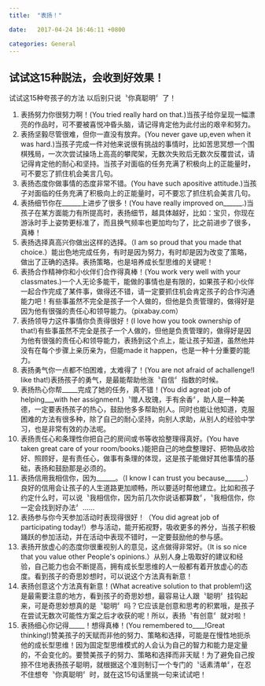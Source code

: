 ```yaml
---
title:  "表扬！"

date:   2017-04-24 16:46:11 +0800

categories: General
---
```


## 试试这15种説法，会收到好效果！

试试这15种夸孩子的方法 以后别只说〝你真聪明〞了！

1. 表扬努力你很努力啊！(You tried really hard on that.)当孩子给你呈现一幅漂亮的作品时，可不要被喜悦冲昏头脑，请记得肯定他为此付出的艰辛和努力。
2. 表扬坚毅尽管很难，但你一直没有放弃。(You never gave up,even when it was hard.)当孩子完成一件对他来说很有挑战的事情时，比如苦思冥想一个围棋残局，一次次尝试操场上高高的攀爬架，无数次失败后无数次反覆尝试，请记得肯定他的耐心和坚持。当孩子对面临的任务充满了积极向上的正能量时，可不要忘了抓住机会美言几句。 
3. 表扬态度你做事情的态度非常不错。(You have such apositive attitude.)当孩子对面临的任务充满了积极向上的正能量时，可不要忘了抓住机会美言几句。
4. 表扬细节你在______上进步了很多！(You have really improved on______.)当孩子在某方面能力有所提高时，表扬细节，越具体越好，比如：宝贝，你现在游泳时手上姿势更标准了，而且换气频率也更加均匀了，比之前进步了很多，真棒！
5. 表扬选择真高兴你做出这样的选择。（I am so proud that you made that choice.）能出色地完成任务，有时是因为努力，有时却是因为改变了策略，做出了正确的选择。表扬策略，也是培养成长型思维的关键呢！
6. 表扬合作精神你和小伙伴们合作得真棒！(You work very well with your classmates.)一个人无论多能干，能做的事情也是有限的，如果孩子和小伙伴一起合作完成了某件事，做得还不错，请一定要抓住机会肯定孩子的合作沟通能力吧！有些事虽然不完全是孩子一个人做的，但他是负责管理的，做得好是因为他有很强的责任心和领导能力。（pixabay.com）
7. 表扬领导力这件事情你负责得很好！(I love how you took ownership of that!)有些事虽然不完全是孩子一个人做的，但他是负责管理的，做得好是因为他有很强的责任心和领导能力，表扬到这个点上，能让孩子知道，虽然他并没有在每个步骤上亲历亲为，但能made it happen，也是一种十分重要的能力。
8. 表扬勇气你一点都不怕困难，太难得了！(You are not afraid of achallenge!I like that!)表扬孩子的勇气，是最能帮助他涨〝自信〞指数的时候。
9. 表扬热心你帮_____完成了她的任务，真不错！(You did agreat job of helping___with her assignment.)〝赠人玫瑰，手有余香〞，助人是一种美德，一定要表扬孩子的热心，鼓励他多多帮助别人。同时也能让他知道，克服困难的方法有很多种，除了自己的耐心坚持，向别人求助，从别人的经验中学习，也是非常有效的办法呢。
10. 表扬责任心和条理性你把自己的房间或书等收拾整理得真好。(You have taken great care of your room/books.)能把自己的地盘整理好、把物品收拾好、照顾好，是有责任心，做事有条理的体现，这是孩子能做好其他事情的基础，表扬和鼓励那是必须的。
11. 表扬信用我相信你，因为______。（I know I can trust you because______.）良好的信用会让孩子的人生道路更加顺畅，所以要适时帮他建立。比如和孩子约定什么时，可以说〝我相信你，因为前几次你说话都算数〞，〝我相信你，你一定会找到好办法〞……
12. 表扬参与你今天参加活动时表现得很好！（You did agreat job of participating today!）参与活动，能开拓视野，吸收更多的养分，当孩子积极踊跃的参加活动，并在活动中表现不错时，一定要鼓励他的参与感。
13. 表扬开放虚心的态度你很重视别人的意见，这点做得非常好。（It is so nice that you value other People's opinions.）从别人身上吸取好的建议和经验，自己能力也会不断提高，拥有成长型思维的人一般都有着开放虚心的态度。看到孩子的奇思妙想时，可以说这个方法真有新意！  
14. 表扬创意这个方法真有新意！(What acreative solution to that problem!)这是最需要注意的地方，看到孩子的奇思妙想，最容易让人跟〝聪明〞挂钩起来，可是奇思妙想真的是〝聪明〞吗？它应该是创意和思考的积累哦，是孩子在尝试无数次可能性方案之后才收获的呢！所以，表扬〝有创意〞就对啦！
15. 表扬细心你记得_____！想得真棒！(You remembered to____!Great thinking!)赞美孩子的天赋而非他的努力、策略和选择，可能是在慢性地扼杀他的成长型思维！因为固定型思维模式的人会认为自己的智力和能力是定量的，不会变化的。要赞美孩子的努力、策略和选择而非天赋！为了避免自己按捺不住地表扬孩子聪明，就根据这个准则制订一个专门的〝话素清单〞，在忍不住想夸〝你真聪明〞时，就在这15句话里挑一句来试试吧！